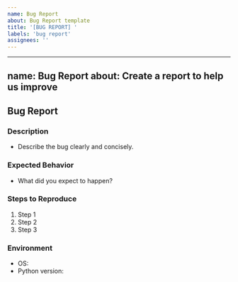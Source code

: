 ```yaml
---
name: Bug Report
about: Bug Report template
title: '[BUG REPORT] '
labels: 'bug report'
assignees: ''
---
```


---
name: Bug Report
about: Create a report to help us improve
---

## Bug Report

### Description
- Describe the bug clearly and concisely.

### Expected Behavior
- What did you expect to happen?

### Steps to Reproduce
1. Step 1
2. Step 2
3. Step 3

### Environment
- OS:
- Python version:

